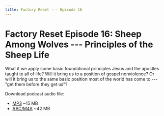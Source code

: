 ```yaml
---
title: Factory Reset --- Episode 16
---
```


# Factory Reset Episode 16: Sheep Among Wolves --- Principles of the Sheep Life

What if we apply some basic foundational principles Jesus and the apostles taught to all of life? Will it bring us to a position of gospel nonviolence? Or will it bring us to the same basic position most of the world has come to --- "get them before they get us"?

Download podcast audio file:

* [MP3](http://files.xpian.info/factory_reset_episode_16.mp3) ~15 MB
* [AAC/M4A](http://files.xpian.info/factory_reset_episode_16.m4a) ~42 MB
